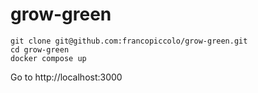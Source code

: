 # grow-green

```
git clone git@github.com:francopiccolo/grow-green.git  
cd grow-green
docker compose up
```
Go to http://localhost:3000